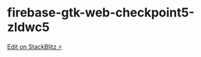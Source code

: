 # firebase-gtk-web-checkpoint5-zldwc5

[Edit on StackBlitz ⚡️](https://stackblitz.com/edit/firebase-gtk-web-checkpoint5-zldwc5)